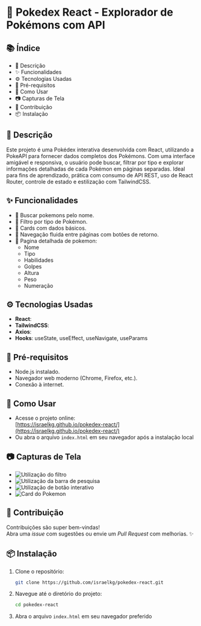 # 🧩 Pokedex React - Explorador de Pokémons com API

## 📚 Índice
- 📄 Descrição
- ✨ Funcionalidades
- ⚙️ Tecnologias Usadas
- 📌 Pré-requisitos
- 🚀 Como Usar
- 📷 Capturas de Tela
- 🤝 Contribuição
- 📦 Instalação

## 📄 Descrição
Este projeto é uma Pokédex interativa desenvolvida com React, utilizando a PokeAPI para fornecer dados completos dos Pokémons.
Com uma interface amigável e responsiva, o usuário pode buscar, filtrar por tipo e explorar informações detalhadas de cada Pokémon em páginas separadas.
Ideal para fins de aprendizado, prática com consumo de API REST, uso de React Router, controle de estado e estilização com TailwindCSS.

## ✨ Funcionalidades
- 🔎 Buscar pokemons pelo nome.
- 🧪 Filtro por tipo de Pokémon.
- 🧾 Cards com dados básicos.
- 🔁 Navegação fluida entre páginas com botões de retorno.
- 👤 Pagina detalhada de pokemon:
  - Nome
  - Tipo
  - Habilidades
  - Golpes
  - Altura
  - Peso
  - Numeração

## ⚙️ Tecnologias Usadas
- **React**:
- **TailwindCSS**:
- **Axios**:
- **Hooks**: useState, useEffect, useNavigate, useParams

## 📌 Pré-requisitos
- Node.js instalado.
- Navegador web moderno (Chrome, Firefox, etc.).
- Conexão à internet.

## 🚀 Como Usar
- Acesse o projeto online:  
  [https://israelkg.github.io/pokedex-react/](https://israelkg.github.io/pokedex-react/)
- Ou abra o arquivo `index.html` em seu navegador após a instalação local

## 📷 Capturas de Tela
- ![Utilização do filtro](./src/gifs/filtro.gif)
- ![Utilização da barra de pesquisa](./src/gifs/pesquisa.gif)
- ![Utilização de botão interativo](./src/gifs/carregarmais.gif)
- ![Card do Pokemon](./src/gifs/card.gif)

## 🤝 Contribuição
Contribuições são super bem-vindas!  
Abra uma *issue* com sugestões ou envie um *Pull Request* com melhorias. ✨

## 📦 Instalação
1. Clone o repositório:
    ```bash
    git clone https://github.com/israelkg/pokedex-react.git
    ```
2. Navegue até o diretório do projeto:
    ```bash
    cd pokedex-react
    ```
3. Abra o arquivo `index.html` em seu navegador preferido
